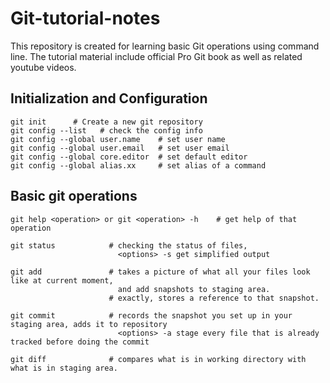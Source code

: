 # Git-tutorial-notes
This repository is created for learning basic Git operations using command line. The tutorial material include official Pro Git book as well as related youtube videos.

## Initialization and Configuration 
```
git init      # Create a new git repository
git config --list   # check the config info
git config --global user.name    # set user name
git config --global user.email   # set user email
git config --global core.editor  # set default editor
git config --global alias.xx     # set alias of a command
```
## Basic git operations
```
git help <operation> or git <operation> -h    # get help of that operation 

git status            # checking the status of files, 
                        <options> -s get simplified output
                        
git add               # takes a picture of what all your files look like at current moment,
                        and add snapshots to staging area.
                      # exactly, stores a reference to that snapshot.

git commit            # records the snapshot you set up in your staging area, adds it to repository
                        <options> -a stage every file that is already tracked before doing the commit
                        
git diff              # compares what is in working directory with what is in staging area. 
```
